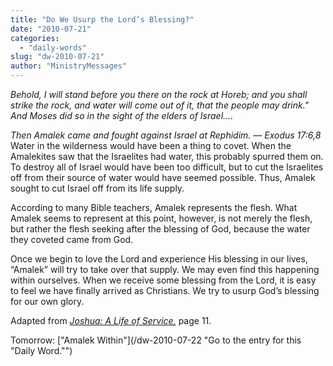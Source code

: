 ```yaml
---
title: "Do We Usurp the Lord’s Blessing?"
date: "2010-07-21"
categories: 
  - "daily-words"
slug: "dw-2010-07-21"
author: "MinistryMessages"
---
```


_Behold, I will stand before you there on the rock at Horeb; and you shall strike the rock, and water will come out of it, that the people may drink." And Moses did so in the sight of the elders of Israel...._

_Then Amalek came and fought against Israel at Rephidim. — Exodus 17:6,8_ Water in the wilderness would have been a thing to covet. When the Amalekites saw that the Israelites had water, this probably spurred them on. To destroy all of Israel would have been too difficult, but to cut the Israelites off from their source of water would have seemed possible. Thus, Amalek sought to cut Israel off from its life supply.

According to many Bible teachers, Amalek represents the flesh. What Amalek seems to represent at this point, however, is not merely the flesh, but rather the flesh seeking after the blessing of God, because the water they coveted came from God.

Once we begin to love the Lord and experience His blessing in our lives, “Amalek” will try to take over that supply. We may even find this happening within ourselves. When we receive some blessing from the Lord, it is easy to feel we have finally arrived as Christians. We try to usurp God’s blessing for our own glory.

Adapted from _[Joshua: A Life of Service](/book-joshua/ "Go to the listing for this book.")[,](/book-journey/ "Go to the listing for this book.")_ page 11.

Tomorrow: ["Amalek Within"](/dw-2010-07-22 "Go to the entry for this "Daily Word."")
